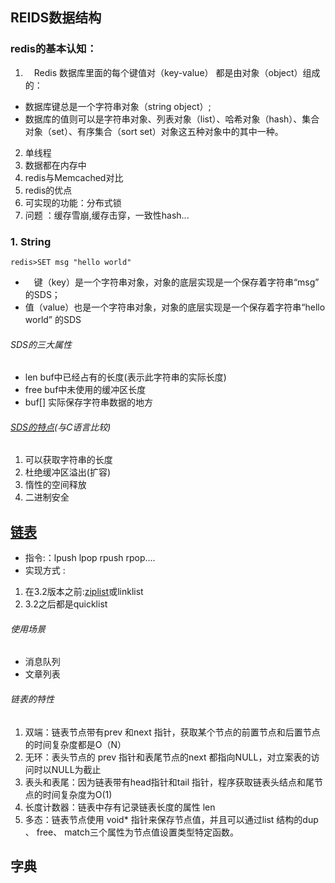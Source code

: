 ## REIDS数据结构
### redis的基本认知：
1. 　Redis 数据库里面的每个键值对（key-value） 都是由对象（object）组成的：
* 数据库键总是一个字符串对象（string object）;
* 数据库的值则可以是字符串对象、列表对象（list）、哈希对象（hash）、集合对象（set）、有序集合（sort set）对象这五种对象中的其中一种。
2. 单线程
3. 数据都在内存中
4. redis与Memcached对比
5. redis的优点
6. 可实现的功能：分布式锁
7. 问题 ：缓存雪崩,缓存击穿，一致性hash...
### 1. String

```
redis>SET msg "hello world"
```

* 　键（key）是一个字符串对象，对象的底层实现是一个保存着字符串“msg” 的SDS；
* 值（value）也是一个字符串对象，对象的底层实现是一个保存着字符串“hello world” 的SDS
###### SDS的三大属性

* len buf中已经占有的长度(表示此字符串的实际长度)
* free buf中未使用的缓冲区长度
* buf[] 实际保存字符串数据的地方
###### [SDS的特点](https://www.cnblogs.com/jaycekon/p/6227442.html)(与C语言比较)
1. 可以获取字符串的长度
2. 杜绝缓冲区溢出(扩容)
3. 惰性的空间释放
4. 二进制安全
## [链表](https://www.jianshu.com/p/cff18d587e8a)
* 指令:：lpush lpop rpush rpop....
* 实现方式 : 
1. 在3.2版本之前:[ziplist](https://blog.csdn.net/yellowriver007/article/details/79021049)或linklist
2. 3.2之后都是quicklist
###### 使用场景
* 消息队列
* 文章列表
######  链表的特性
1. 双端：链表节点带有prev 和next 指针，获取某个节点的前置节点和后置节点的时间复杂度都是O（N）
2. 无环：表头节点的 prev 指针和表尾节点的next 都指向NULL，对立案表的访问时以NULL为截止
3. 表头和表尾：因为链表带有head指针和tail 指针，程序获取链表头结点和尾节点的时间复杂度为O(1)
4. 长度计数器：链表中存有记录链表长度的属性 len
5. 多态：链表节点使用 void* 指针来保存节点值，并且可以通过list 结构的dup 、 free、 match三个属性为节点值设置类型特定函数。
 
## 字典
